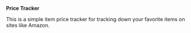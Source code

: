 **Price Tracker**

This is a simple item price tracker for tracking down your favorite items on sites like Amazon.
